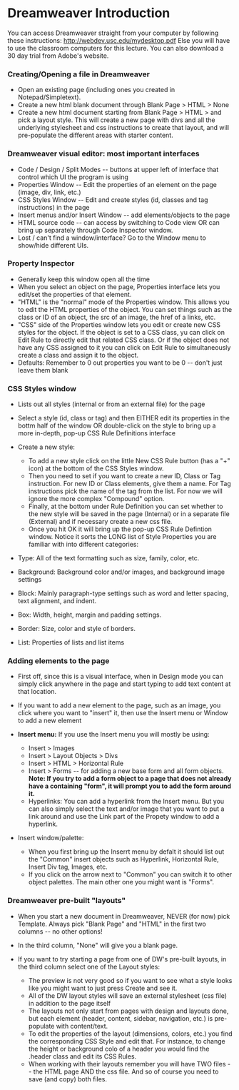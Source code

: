 Dreamweaver Introduction
===========================

You can access Dreamweaver straight from your computer by following these instructions: http://webdev.usc.edu/mydesktop.pdf Else you will have to use the classroom computers for this lecture. You can also download a 30 day trial from Adobe's website.

### Creating/Opening a file in Dreamweaver

*	Open an existing page (including ones you created in Notepad/Simpletext).
*	Create a new html blank document through Blank Page &gt; HTML &gt; None
*	Create a new html document starting from Blank Page &gt; HTML &gt; and pick a layout style. This will create a new page with divs and all the underlying stylesheet and css instructions to create that layout, and will pre-populate the different areas with starter content.

 
### Dreamweaver visual editor: most important interfaces

* Code / Design / Split Modes -- buttons at upper left of interface that control which UI the program is using
* Properties Window -- Edit the properties of an element on the page (image, div, link, etc.) 
* CSS Styles Window -- Edit and create styles (id, classes and tag instructions) in the page
* Insert menus and/or Insert Window -- add elements/objects to the page
* HTML source code -- can access by switching to Code view OR can bring up separately through Code Inspector window.
* Lost / can't find a window/interface? Go to the Window menu to show/hide different UIs.

### Property Inspector

* Generally keep this window open all the time
* When you select an object on the page, Properties interface lets you edit/set the properties of that element.
* "HTML" is the "normal" mode of the Properties window. This allows you to edit the HTML properties of the object. You can set things such as the class or ID of an object, the src of an image, the href of a links, etc.
* "CSS" side of the Properties window lets you edit or create new CSS styles for the object. If the object is set to a CSS class, yu can click on Edit Rule to directly edit that related CSS class. Or if the object does not have any CSS assigned to it you can click on Edit Rule to simultaneously create a class and assign it to the object.
* Defaults: Remember to 0 out properties you want to be 0 -- don't just leave them blank

### CSS Styles window
 
* Lists out all styles (internal or from an external file) for the page
* Select a style (id, class or tag) and then EITHER edit its properties in the bottm half of the window OR double-click on the style to bring up a more in-depth, pop-up CSS Rule Definitions interface
* Create a new style:
    * To add a new style click on the little New CSS Rule button (has a "+" icon) at the bottom of the CSS Styles window.
    * Then you need to set if you want to create a new ID, Class or Tag instruction. For new ID or Class elements, give them a name. For Tag instructions pick the name of the tag from the list. For now we will ignore the more complex "Compound" option.
    * Finally, at the bottom under Rule Definition you can set whether to the new style will be saved in the page (Internal) or in a separate file (External) and if necessary create a new css file.
    * Once you hit OK it will bring up the pop-up CSS Rule Defintion window. Notice it sorts the LONG list of Style Properties you are familiar with into different categories: 
		
* Type: All of the text formatting such as size, family, color, etc.
* Background: Background color and/or images, and background image settings
* Block: Mainly paragraph-type settings such as word and letter spacing, text alignment, and indent.
* Box: Width, height, margin and padding settings.
* Border: Size, color and style of borders.
* List: Properties of lists and list items

### Adding elements to the page

* First off, since this is a visual interface, when in Design mode you can simply click anywhere in the page and start typing to add text content at that location.
* If you want to add a new element to the page, such as an image, you click where you want to "insert" it, then use the Insert menu or Window to add a new element
* __Insert menu:__ If you use the Insert menu you will mostly be using: 
		
    * Insert &gt; Images
    * Insert &gt; Layout Objects &gt; Divs
    * Insert &gt; HTML &gt; Horizontal Rule
	* Insert &gt; Forms -- for adding a new base form and all form objects. __Note: If you try to add a form object to a page that does not already have a containing "form", it will prompt you to add the form around it.__
    * Hyperlinks: You can add a hyperlink from the Insert menu. But you can also simply select the text and/or image that you want to put a link around and use the Link part of the Propety window to add a hyperlink.
        
* Insert window/palette:
    * When you first bring up the Inserrt menu by defalt it should list out the "Common" insert objects such as Hyperlink, Horizontal Rule, Insert Div tag, Images, etc.
    * If you click on the arrow next to "Common" you can switch it to other object palettes. The main other one you might want is "Forms".
    

### Dreamweaver pre-built "layouts"

* When you start a new document in Dreamweaver, NEVER (for now) pick Template. Always pick "Blank Page" and "HTML" in the first two columns -- no other options!
* In the third column, "None" will give you a blank page.
* If you want to try starting a page from one of DW's pre-built layouts, in the third column select one of the Layout styles:
	
    * The preview is not very good so if you want to see what a style looks like you might want to just press Create and see it.
    * All of the DW layout styles will save an external stylesheet (css file) in addition to the page itself
    * The layouts not only start from pages with design and layouts done, but each element (header, content, sidebar, navigation, etc.) is pre-populate with content/text.
    * To edit the properties of the layout (dimensions, colors, etc.) you find the corresponding CSS Style and edit that. For instance, to change the height or background colo of a header you would find the .header class and edit its CSS Rules.
	* When working with their layouts remember you will have TWO files -- the HTML page AND the css file. And so of course you need to save (and copy) both files.
    

